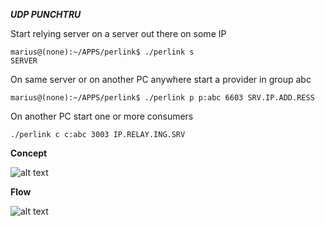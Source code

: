 ***UDP PUNCHTRU***


Start relying server on a server out there on some IP

```
marius@(none):~/APPS/perlink$ ./perlink s
SERVER  
```

On same server or on another PC anywhere start a provider in group abc

```
marius@(none):~/APPS/perlink$ ./perlink p p:abc 6603 SRV.IP.ADD.RESS

```
On another PC start one or more consumers

```
./perlink c c:abc 3003 IP.RELAY.ING.SRV

```

**Concept**

![alt text](https://github.com/comarius//perlink/master/doc/concept.png "concept")


**Flow**

![alt text](https://github.com/comarius//perlink/master/doc/flow.png "flow")



